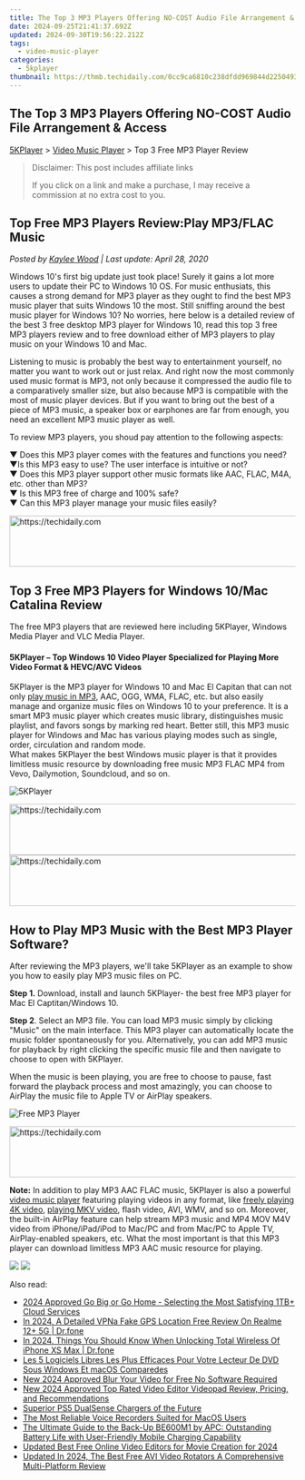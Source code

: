 ```yaml
---
title: The Top 3 MP3 Players Offering NO-COST Audio File Arrangement & Access
date: 2024-09-25T21:41:37.692Z
updated: 2024-09-30T19:56:22.212Z
tags:
  - video-music-player
categories:
  - 5kplayer
thumbnail: https://thmb.techidaily.com/0cc9ca6810c238dfdd969844d2250493a479c3321512aa3c39ef7570f30da978.jpg
---
```


## The Top 3 MP3 Players Offering NO-COST Audio File Arrangement & Access

[5KPlayer](https://tools.techidaily.com/5kplayer/products/) \> [Video Music Player](https://tools.techidaily.com/5kplayer/video-music-player/) \> Top 3 Free MP3 Player Review

>  Disclaimer: This post includes affiliate links
>
>  If you click on a link and make a purchase, I may receive a commission at no extra cost to you.
>

## Top Free MP3 Players Review:Play MP3/FLAC Music

 _Posted by [Kaylee Wood](https://www.quora.com/profile/Amanda-Hu-21) | Last update: April 28, 2020_ 

Windows 10's first big update just took place! Surely it gains a lot more users to update their PC to Windows 10 OS. For music enthusiats, this causes a strong demand for MP3 player as they ought to find the best MP3 music player that suits Windows 10 the most. Still sniffing around the best music player for Windows 10? No worries, here below is a detailed review of the best 3 free desktop MP3 player for Windows 10, read this top 3 free MP3 players review and to free download either of MP3 players to play music on your Windows 10 and Mac. 

Listening to music is probably the best way to entertainment yourself, no matter you want to work out or just relax. And right now the most commonly used music format is MP3, not only because it compressed the audio file to a comparatively smaller size, but also because MP3 is compatible with the most of music player devices. But if you want to bring out the best of a piece of MP3 music, a speaker box or earphones are far from enough, you need an excellent MP3 music player as well. 

To review MP3 players, you shoud pay attention to the following aspects: 

 ▼ Does this MP3 player comes with the features and functions you need?  
 ▼Is this MP3 easy to use? The user interface is intuitive or not?  
 ▼ Does this MP3 player support other music formats like AAC, FLAC, M4A, etc. other than MP3?  
 ▼ Is this MP3 free of charge and 100% safe?  
 ▼ Can this MP3 player manage your music files easily? 

<!-- affiliate ads begin -->
<a href="https://appsumo.8odi.net/c/5597632/2082530/7443" target="_top" id="2082530">
  <img src="//a.impactradius-go.com/display-ad/7443-2082530" border="0" alt="https://techidaily.com" width="728" height="90"/>
</a>
<img height="0" width="0" src="https://appsumo.8odi.net/i/5597632/2082530/7443" style="position:absolute;visibility:hidden;" border="0" />
<!-- affiliate ads end -->

## Top 3 Free MP3 Players for Windows 10/Mac Catalina Review

The free MP3 players that are reviewed here including 5KPlayer, Windows Media Player and VLC Media Player.

#### **5KPlayer – Top Windows 10 Video Player Specialized for Playing More Video Format & HEVC/AVC Videos**

 5KPlayer is the MP3 player for Windows 10 and Mac El Capitan that can not only [play music in MP3](https://tools.techidaily.com/5kplayer/video-music-player/), AAC, OGG, WMA, FLAC, etc. but also easily manage and organize music files on Windows 10 to your preference. It is a smart MP3 music player which creates music library, distinguishes music playlist, and favors songs by marking red heart. Better still, this MP3 music player for Windows and Mac has various playing modes such as single, order, circulation and random mode.   
What makes 5KPlayer the best Windows music player is that it provides limitless music resource by downloading free music MP3 FLAC MP4 from Vevo, Dailymotion, Soundcloud, and so on.

![5KPlayer](https://www.5kplayer.com/video-music-player/img/play-music-with-5kp-0106.jpg) 

<!-- affiliate ads begin -->
<a href="https://appsumo.8odi.net/c/5597632/2094482/7443" target="_top" id="2094482">
  <img src="//a.impactradius-go.com/display-ad/7443-2094482" border="0" alt="https://techidaily.com" width="728" height="90"/>
</a>
<img height="0" width="0" src="https://appsumo.8odi.net/i/5597632/2094482/7443" style="position:absolute;visibility:hidden;" border="0" />
<!-- affiliate ads end -->

<!-- affiliate ads begin -->
<a href="https://aligracehair.sjv.io/c/5597632/1934142/19272" target="_top" id="1934142">
  <img src="//a.impactradius-go.com/display-ad/19272-1934142" border="0" alt="https://techidaily.com" width="728" height="90"/>
</a>
<img height="0" width="0" src="https://aligracehair.sjv.io/i/5597632/1934142/19272" style="position:absolute;visibility:hidden;" border="0" />
<!-- affiliate ads end -->

##  How to Play MP3 Music with the Best MP3 Player Software?

After reviewing the MP3 players, we'll take 5KPlayer as an example to show you how to easily play MP3 music files on PC.

**Step 1.** Download, install and launch 5KPlayer- the best free MP3 player for Mac El Captitan/Windows 10\. 

**Step 2**. Select an MP3 file. You can load MP3 music simply by clicking "Music" on the main interface. This MP3 player can automatically locate the music folder spontaneously for you. Alternatively, you can add MP3 music for playback by right clicking the specific music file and then navigate to choose to open with 5KPlayer.

When the music is been playing, you are free to choose to pause, fast forward the playback process and most amazingly, you can choose to AirPlay the music file to Apple TV or AirPlay speakers. 

![Free MP3 Player](https://www.5kplayer.com/video-music-player/img/mp3-player-review.jpg) 

<!-- affiliate ads begin -->
<a href="https://appsumo.8odi.net/c/5597632/2144310/7443" target="_top" id="2144310">
  <img src="//a.impactradius-go.com/display-ad/7443-2144310" border="0" alt="https://techidaily.com" width="728" height="90"/>
</a>
<img height="0" width="0" src="https://appsumo.8odi.net/i/5597632/2144310/7443" style="position:absolute;visibility:hidden;" border="0" />
<!-- affiliate ads end -->

**Note:** In addition to play MP3 AAC FLAC music, 5KPlayer is also a powerful [video music player](https://tools.techidaily.com/5kplayer/video-music-player/) featuring playing videos in any format, like [freely playing 4K video](https://tools.techidaily.com/5kplayer/video-music-player/), [playing MKV video](https://tools.techidaily.com/5kplayer/video-music-player/), flash video, AVI, WMV, and so on. Moreover, the built-in AirPlay feature can help stream MP3 music and MP4 MOV M4V video from iPhone/iPad/iPod to Mac/PC and from Mac/PC to Apple TV, AirPlay-enabled speakers, etc. What the most important is that this MP3 player can download limitless MP3 AAC music resource for playing.

[![](https://www.5kplayer.com/video-music-player/../button/freedownwhitewin.png)](https://tools.techidaily.com/5kplayer/products/) [![](https://www.5kplayer.com/video-music-player/../button/freedownbackmac.png)](https://tools.techidaily.com/5kplayer/products/)

<ins class="adsbygoogle"
     style="display:block"
     data-ad-format="autorelaxed"
     data-ad-client="ca-pub-7571918770474297"
     data-ad-slot="1223367746"></ins>

<ins class="adsbygoogle"
     style="display:block"
     data-ad-client="ca-pub-7571918770474297"
     data-ad-slot="8358498916"
     data-ad-format="auto"
     data-full-width-responsive="true"></ins>

<span class="atpl-alsoreadstyle">Also read:</span>
<div><ul>
<li><a href="https://some-techniques.techidaily.com/2024-approved-go-big-or-go-home-selecting-the-most-satisfying-1tbplus-cloud-services/"><u>2024 Approved Go Big or Go Home - Selecting the Most Satisfying 1TB+ Cloud Services</u></a></li>
<li><a href="https://change-location.techidaily.com/in-2024-a-detailed-vpna-fake-gps-location-free-review-on-realme-12plus-5g-drfone-by-drfone-virtual-android/"><u>In 2024, A Detailed VPNa Fake GPS Location Free Review On Realme 12+ 5G | Dr.fone</u></a></li>
<li><a href="https://iphone-unlock.techidaily.com/in-2024-things-you-should-know-when-unlocking-total-wireless-of-iphone-xs-max-drfone-by-drfone-ios/"><u>In 2024, Things You Should Know When Unlocking Total Wireless Of iPhone XS Max | Dr.fone</u></a></li>
<li><a href="https://win11-tips.techidaily.com/les-5-logiciels-libres-les-plus-efficaces-pour-votre-lecteur-de-dvd-sous-windows-et-macos-comparedes/"><u>Les 5 Logiciels Libres Les Plus Efficaces Pour Votre Lecteur De DVD Sous Windows Et macOS Comparedes</u></a></li>
<li><a href="https://video-ai-editor.techidaily.com/new-2024-approved-blur-your-video-for-free-no-software-required/"><u>New 2024 Approved Blur Your Video for Free No Software Required</u></a></li>
<li><a href="https://video-ai-editor.techidaily.com/new-2024-approved-top-rated-video-editor-videopad-review-pricing-and-recommendations/"><u>New 2024 Approved Top Rated Video Editor Videopad Review, Pricing, and Recommendations</u></a></li>
<li><a href="https://games-able.techidaily.com/superior-ps5-dualsense-chargers-of-the-future/"><u>Superior PS5 DualSense Chargers of the Future</u></a></li>
<li><a href="https://video-screen-grab.techidaily.com/the-most-reliable-voice-recorders-suited-for-macos-users/"><u>The Most Reliable Voice Recorders Suited for MacOS Users</u></a></li>
<li><a href="https://buynow-help.techidaily.com/the-ultimate-guide-to-the-back-up-be600m1-by-apc-outstanding-battery-life-with-user-friendly-mobile-charging-capability/"><u>The Ultimate Guide to the Back-Up BE600M1 by APC: Outstanding Battery Life with User-Friendly Mobile Charging Capability</u></a></li>
<li><a href="https://video-ai-editor.techidaily.com/updated-best-free-online-video-editors-for-movie-creation-for-2024/"><u>Updated Best Free Online Video Editors for Movie Creation for 2024</u></a></li>
<li><a href="https://video-ai-editor.techidaily.com/updated-in-2024-the-best-free-avi-video-rotators-a-comprehensive-multi-platform-review/"><u>Updated In 2024, The Best Free AVI Video Rotators A Comprehensive Multi-Platform Review</u></a></li>
</ul></div>

